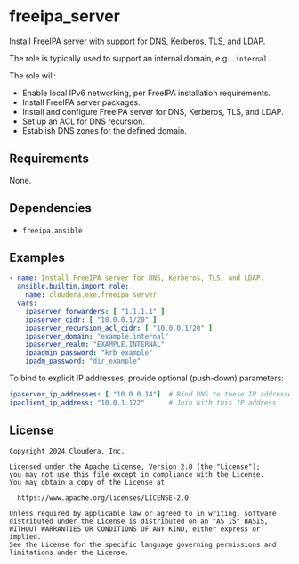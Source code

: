 # freeipa_server

Install FreeIPA server with support for DNS, Kerberos, TLS, and LDAP.

The role is typically used to support an internal domain, e.g. `.internal`.

The role will:
- Enable local IPv6 networking, per FreeIPA installation requirements.
- Install FreeIPA server packages.
- Install and configure FreeIPA server for DNS, Kerberos, TLS, and LDAP.
- Set up an ACL for DNS recursion.
- Establish DNS zones for the defined domain.

## Requirements

None.

## Dependencies

- `freeipa.ansible`

## Examples

```yaml
- name: Install FreeIPA server for DNS, Kerberos, TLS, and LDAP.
  ansible.builtin.import_role:
    name: cloudera.exe.freeipa_server
  vars:
    ipaserver_forwarders: [ "1.1.1.1" ]
    ipaserver_cidr: [ "10.0.0.1/20" ]
    ipaserver_recursion_acl_cidr: [ "10.0.0.1/20" ]
    ipaserver_domain: "example.internal"
    ipaserver_realm: "EXAMPLE.INTERNAL"
    ipaadmin_password: "krb_example"
    ipadm_password: "dir_example"
```

To bind to explicit IP addresses, provide optional (push-down) parameters:

```yaml
ipaserver_ip_addresses: [ "10.0.0.14"]  # Bind DNS to these IP addresses only
ipaclient_ip_address: "10.0.1.122"      # Join with this IP address
```

## License

```
Copyright 2024 Cloudera, Inc.

Licensed under the Apache License, Version 2.0 (the "License");
you may not use this file except in compliance with the License.
You may obtain a copy of the License at

  https://www.apache.org/licenses/LICENSE-2.0

Unless required by applicable law or agreed to in writing, software
distributed under the License is distributed on an "AS IS" BASIS,
WITHOUT WARRANTIES OR CONDITIONS OF ANY KIND, either express or implied.
See the License for the specific language governing permissions and
limitations under the License.
```
